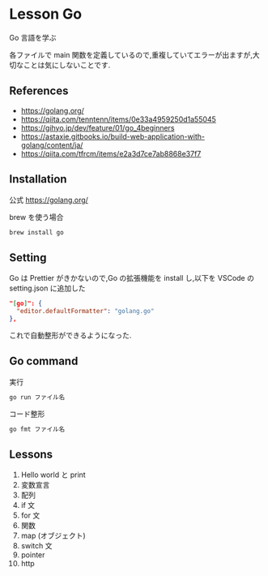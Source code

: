 # Lesson Go

Go 言語を学ぶ

各ファイルで main 関数を定義しているので,重複していてエラーが出ますが,大切なことは気にしないことです.

## References

- https://golang.org/
- https://qiita.com/tenntenn/items/0e33a4959250d1a55045
- https://gihyo.jp/dev/feature/01/go_4beginners
- https://astaxie.gitbooks.io/build-web-application-with-golang/content/ja/
- https://qiita.com/tfrcm/items/e2a3d7ce7ab8868e37f7

## Installation

公式 https://golang.org/

brew を使う場合

```sh
brew install go
```

## Setting

Go は Prettier がきかないので,Go の拡張機能を install し,以下を VSCode の setting.json に追加した

```json
"[go]": {
  "editor.defaultFormatter": "golang.go"
},
```

これで自動整形ができるようになった.

## Go command

実行

```sh
go run ファイル名
```

コード整形

```sh
go fmt ファイル名
```

## Lessons

1. Hello world と print
2. 変数宣言
3. 配列
4. if 文
5. for 文
6. 関数
7. map (オブジェクト)
8. switch 文
9. pointer
10. http

